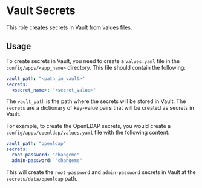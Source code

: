 # Vault Secrets

This role creates secrets in Vault from values files.

## Usage

To create secrets in Vault, you need to create a `values.yaml` file in the `config/apps/<app_name>` directory. This file should contain the following:

```yaml
vault_path: "<path_in_vault>"
secrets:
  <secret_name>: "<secret_value>"
```

The `vault_path` is the path where the secrets will be stored in Vault. The `secrets` are a dictionary of key-value pairs that will be created as secrets in Vault.

For example, to create the OpenLDAP secrets, you would create a `config/apps/openldap/values.yaml` file with the following content:

```yaml
vault_path: "openldap"
secrets:
  root-password: "changeme"
  admin-password: "changeme"
```

This will create the `root-password` and `admin-password` secrets in Vault at the `secrets/data/openldap` path.
